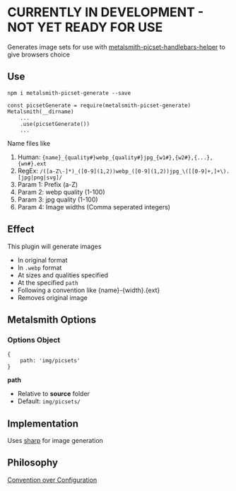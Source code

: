 # CURRENTLY IN DEVELOPMENT - NOT YET READY FOR USE

Generates image sets for use with [metalsmith-picset-handlebars-helper](https://github.com/AnthonyAstige/metalsmith-picset-handlebars-helper) to give browsers choice

## Use

`npm i metalsmith-picset-generate --save`

```
const picsetGenerate = require(metalsmith-picset-generate)
Metalsmith(__dirname)
	...
	.use(picsetGenerate())
	...
```
Name files like

 1. Human: `{name}_{quality#}webp_{quality#}jpg_{w1#},{w2#},{...},{wn#}.ext`
 1. RegEx: `/([a-Z\-]*)_([0-9](1,2))webp_([0-9](1,2))jpg_\([[0-9]+,]+\).[jpg|png|svg]/`
  1. Param 1: Prefix (a-Z)
  1. Param 2: webp quality (1-100)
  1. Param 3: jpg quality (1-100)
  1. Param 4: Image widths (Comma seperated integers)

## Effect

This plugin will generate images

* In original format
* In `.webp` format
* At sizes and qualities specified
* At the specified `path`
* Following a convention like {name}-{width}.{ext}
* Removes original image

## Metalsmith Options

### Options Object

```
{
	path: 'img/picsets'
}
```

**path**

* Relative to **source** folder
* Default: `img/picsets/`

## Implementation

Uses [sharp](https://github.com/lovell/sharp) for image generation

## Philosophy

[Convention over Configuration](https://en.wikipedia.org/wiki/Convention_over_configuration)
